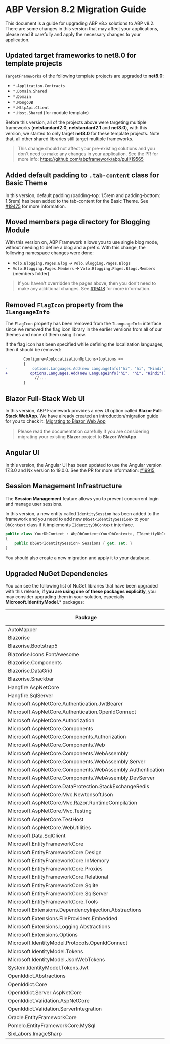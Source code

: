 # ABP Version 8.2 Migration Guide

This document is a guide for upgrading ABP v8.x solutions to ABP v8.2. There are some changes in this version that may affect your applications, please read it carefully and apply the necessary changes to your application.

## Updated target frameworks to net8.0 for template projects

`TargetFrameworks` of the following template projects are upgraded to **net8.0**:

* `*.Application.Contracts`
* `*.Domain.Shared`
* `*.Domain`
* `*.MongoDB`
* `*.HttpApi.Client`
* `*.Host.Shared` (for module template)

Before this version, all of the projects above were targeting multiple frameworks (**netstandard2.0**, **netstandard2.1** and **net8.0**), with this version, we started to only target **net8.0** for these template projects. Note that, all other shared libraries still target multiple frameworks.

> This change should not affect your pre-existing solutions and you don't need to make any changes in your application. See the PR for more info: https://github.com/abpframework/abp/pull/19565

## Added default padding to `.tab-content` class for Basic Theme

In this version, default padding (padding-top: 1.5rem and padding-bottom: 1.5rem) has been added to the tab-content for the Basic Theme. See [#19475](https://github.com/abpframework/abp/pull/19475) for more information.

## Moved members page directory for Blogging Module

With this version on, ABP Framework allows you to use single blog mode, without needing to define a blog and a prefix. With this change, the following namespace changes were done:
* `Volo.Blogging.Pages.Blog` -> `Volo.Blogging.Pages.Blogs`
* `Volo.Blogging.Pages.Members` -> `Volo.Blogging.Pages.Blogs.Members` (members folder)

> If you haven't overridden the pages above, then you don't need to make any additional changes. See [#19418](https://github.com/abpframework/abp/pull/19418) for more information.

## Removed `FlagIcon` property from the `ILanguageInfo`

The `FlagIcon` property has been removed from the `ILanguageInfo` interface since we removed the flag icon library in the earlier versions from all of our themes and none of them using it now.

If the flag icon has been specified while defining the localization languages, then it should be removed:

```diff
        Configure<AbpLocalizationOptions>(options =>
        {
-           options.Languages.Add(new LanguageInfo("hi", "hi", "Hindi", "in"));
+          options.Languages.Add(new LanguageInfo("hi", "hi", "Hindi"));
             //...
        }
```

## Blazor Full-Stack Web UI

In this version, ABP Framework provides a new UI option called **Blazor Full-Stack WebApp**. We have already created an introduction/migration guide for you to check it: [Migrating to Blazor Web App](abp-8-2-blazor-web-app.md)

> Please read the documentation carefully if you are considering migrating your existing **Blazor** project to **Blazor WebApp**.

## Angular UI

In this version, the Angular UI has been updated to use the Angular version 17.3.0 and Nx version to 19.0.0. See the PR for more information: [#19915](https://github.com/abpframework/abp/pull/19915/)

## Session Management Infrastructure

The **Session Management** feature allows you to prevent concurrent login and manage user sessions.

In this version, a new entity called `IdentitySession` has been added to the framework and you need to add new `DbSet<IdentitySession>` to your `DbContext` class if it implements `IIdentityDbContext` interface.

```csharp
public class YourDbContext : AbpDbContext<YourDbContext>, IIdentityDbContext
{
    public DbSet<IdentitySession> Sessions { get; set; }
}
```

You should also create a new migration and apply it to your database.

## Upgraded NuGet Dependencies

You can see the following list of NuGet libraries that have been upgraded with this release, **if you are using one of these packages explicitly**, you may consider upgrading them in your solution, especially **Microsoft.IdentityModel.*** packages:

| Package                                                    | Old Version | New Version |
| ---------------------------------------------------------- | ----------- | ----------- |
| AutoMapper                                                 | 12.0.1      | 13.0.1      |
| Blazorise                                                  | 1.4.1       | 1.5.2       |
| Blazorise.Bootstrap5                                       | 1.4.1       | 1.5.2       |
| Blazorise.Icons.FontAwesome                                | 1.4.1       | 1.5.2       |
| Blazorise.Components                                       | 1.4.1       | 1.5.2       |
| Blazorise.DataGrid                                         | 1.4.1       | 1.5.2       |
| Blazorise.Snackbar                                         | 1.4.1       | 1.5.2       |
| Hangfire.AspNetCore                                        | 1.8.6       | 1.8.14      |
| Hangfire.SqlServer                                         | 1.8.6       | 1.8.14      |
| Microsoft.AspNetCore.Authentication.JwtBearer              | 8.0.0       | 8.0.4       |
| Microsoft.AspNetCore.Authentication.OpenIdConnect          | 8.0.0       | 8.0.4       |
| Microsoft.AspNetCore.Authorization                         | 8.0.0       | 8.0.4       |
| Microsoft.AspNetCore.Components                            | 8.0.0       | 8.0.4       |
| Microsoft.AspNetCore.Components.Authorization              | 8.0.0       | 8.0.4       |
| Microsoft.AspNetCore.Components.Web                        | 8.0.0       | 8.0.4       |
| Microsoft.AspNetCore.Components.WebAssembly                | 8.0.0       | 8.0.4       |
| Microsoft.AspNetCore.Components.WebAssembly.Server         | 8.0.0       | 8.0.4       |
| Microsoft.AspNetCore.Components.WebAssembly.Authentication | 8.0.0       | 8.0.4       |
| Microsoft.AspNetCore.Components.WebAssembly.DevServer      | 8.0.0       | 8.0.4       |
| Microsoft.AspNetCore.DataProtection.StackExchangeRedis     | 8.0.0       | 8.0.4       |
| Microsoft.AspNetCore.Mvc.NewtonsoftJson 		     | 8.0.0       | 8.0.4       |
| Microsoft.AspNetCore.Mvc.Razor.RuntimeCompilation          | 8.0.0       | 8.0.4       |
| Microsoft.AspNetCore.Mvc.Testing                           | 8.0.0       | 8.0.4       |
| Microsoft.AspNetCore.TestHost 		             | 8.0.0       | 8.0.4       |
| Microsoft.AspNetCore.WebUtilities 		             | 8.0.0       | 8.0.4       |
| Microsoft.Data.SqlClient                                   | 8.0.0       | 8.0.4       |
| Microsoft.EntityFrameworkCore                              | 8.0.0       | 8.0.4       |
| Microsoft.EntityFrameworkCore.Design                       | 8.0.0       | 8.0.4       |
| Microsoft.EntityFrameworkCore.InMemory                     | 8.0.0       | 8.0.4       |
| Microsoft.EntityFrameworkCore.Proxies                      | 8.0.0       | 8.0.4       |
| Microsoft.EntityFrameworkCore.Relational                   | 8.0.0       | 8.0.4       |
| Microsoft.EntityFrameworkCore.Sqlite                       | 8.0.0       | 8.0.4       |
| Microsoft.EntityFrameworkCore.SqlServer                    | 8.0.0       | 8.0.4       |
| Microsoft.EntityFrameworkCore.Tools                        | 8.0.0       | 8.0.4       |
| Microsoft.Extensions.DependencyInjection.Abstractions      | 8.0.0       | 8.0.1       |
| Microsoft.Extensions.FileProviders.Embedded                | 8.0.0       | 8.0.4       |
| Microsoft.Extensions.Logging.Abstractions                  | 8.0.0       | 8.0.1       |
| Microsoft.Extensions.Options                               | 8.0.0       | 8.0.2       |
| Microsoft.IdentityModel.Protocols.OpenIdConnect            | -           | 7.5.1       |
| Microsoft.IdentityModel.Tokens                             | -           | 7.5.1       |
| Microsoft.IdentityModel.JsonWebTokens                      | -           | 7.5.1       |
| System.IdentityModel.Tokens.Jwt                            | -           | 7.5.1       |
| OpenIddict.Abstractions                                    | 5.1.0       | 5.5.0       |
| OpenIddict.Core                                            | 5.1.0       | 5.5.0       |
| OpenIddict.Server.AspNetCore                               | 5.1.0       | 5.5.0       |
| OpenIddict.Validation.AspNetCore                           | 5.1.0       | 5.5.0       |
| OpenIddict.Validation.ServerIntegration                    | 5.1.0       | 5.5.0       |
| Oracle.EntityFrameworkCore                                 | 8.21.121    | 8.23.40     |
| Pomelo.EntityFrameworkCore.MySql                           | 8.0.0       | 8.0.2       |
| SixLabors.ImageSharp                                       | 3.0.2       | 3.1.4       |

